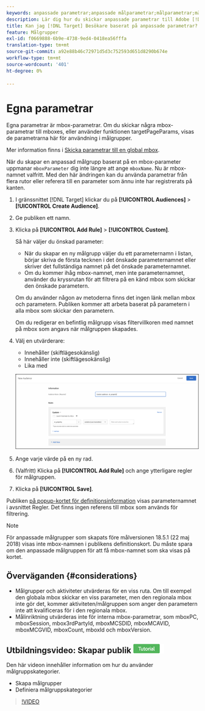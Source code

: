 ```yaml
---
keywords: anpassade parametrar;anpassade målparametrar;målparametrar;målparametrar;målparametrar för mbox
description: Lär dig hur du skickar anpassade parametrar till Adobe [!DNL Target] för användning i målgrupper.
title: Kan jag [!DNL Target] Besökare baserat på anpassade parametrar?
feature: Målgrupper
exl-id: f0669888-6b9e-4738-9ed4-0418ea56fffa
translation-type: tm+mt
source-git-commit: a92e88b46c72971d5d3c752593d651d8290b674e
workflow-type: tm+mt
source-wordcount: '401'
ht-degree: 0%

---
```


# Egna parametrar

Egna parametrar är mbox-parametrar. Om du skickar några mbox-parametrar till mboxes, eller använder funktionen targetPageParams, visas de parametrarna här för användning i målgrupper.

Mer information finns i [Skicka parametrar till en global mbox](/help/c-implementing-target/c-implementing-target-for-client-side-web/t-mbox-download/c-understanding-global-mbox/pass-parameters-to-global-mbox.md).

När du skapar en anpassad målgrupp baserat på en mbox-parameter uppmanar `mboxParameter` dig inte längre att ange `mboxName`. Nu är mbox-namnet valfritt. Med den här ändringen kan du använda parametrar från flera rutor eller referera till en parameter som ännu inte har registrerats på kanten.

1. I gränssnittet [!DNL Target] klickar du på **[!UICONTROL Audiences]** > **[!UICONTROL Create Audience]**.
1. Ge publiken ett namn.
1. Klicka på **[!UICONTROL Add Rule]** > **[!UICONTROL Custom]**.

   Så här väljer du önskad parameter:

   * När du skapar en ny målgrupp väljer du ett parameternamn i listan, börjar skriva de första tecknen i det önskade parameternamnet eller skriver det fullständiga namnet på det önskade parameternamnet.
   * Om du kommer ihåg mbox-namnet, men inte parameternamnet, använder du kryssrutan för att filtrera på en känd mbox som skickar den önskade parametern.

   Om du använder någon av metoderna finns det ingen länk mellan mbox och parametern. Publiken kommer att arbeta baserat på parametern i alla mbox som skickar den parametern.

   Om du redigerar en befintlig målgrupp visas filtervillkoren med namnet på mbox som angavs när målgruppen skapades.

1. Välj en utvärderare:

   * Innehåller (skiftlägesokänslig)
   * Innehåller inte (skiftlägesokänslig)
   * Lika med

   ![Anpassad parametermålgrupp](/help/c-target/c-audiences/c-target-rules/assets/custom.png)

1. Ange varje värde på en ny rad.
1. (Valfritt) Klicka på **[!UICONTROL Add Rule]** och ange ytterligare regler för målgruppen.
1. Klicka på **[!UICONTROL Save]**.

Publiken [på popup-kortet för definitionsinformation](/help/c-target/c-audiences/audiences.md#section_11B9C4A777E14D36BA1E925021945780) visas parameternamnet i avsnittet Regler. Det finns ingen referens till mbox som används för filtrering.

>[!NOTE]
>
>För anpassade målgrupper som skapats före målversionen 18.5.1 (22 maj 2018) visas inte mbox-namnen i publikens definitionskort. Du måste spara om den anpassade målgruppen för att få mbox-namnet som ska visas på kortet.

## Överväganden {#considerations}

* Målgrupper och aktiviteter utvärderas för en viss ruta. Om till exempel den globala mbox skickar en viss parameter, men den regionala mbox inte gör det, kommer aktiviteten/målgruppen som anger den parametern inte att kvalificeras för i den regionala mbox.
* Målinriktning utvärderas inte för interna mbox-parametrar, som mboxPC, mboxSession, mbox3rdPartyId, mboxMCSDID, mboxMCAVID, mboxMCGVID, mboxCount, mboxId och mboxVersion.

## Utbildningsvideo: Skapar publik ![Självstudiekursikon](/help/assets/tutorial.png)

Den här videon innehåller information om hur du använder målgruppskategorier.

* Skapa målgrupper
* Definiera målgruppskategorier

>[!VIDEO](https://video.tv.adobe.com/v/17392)
